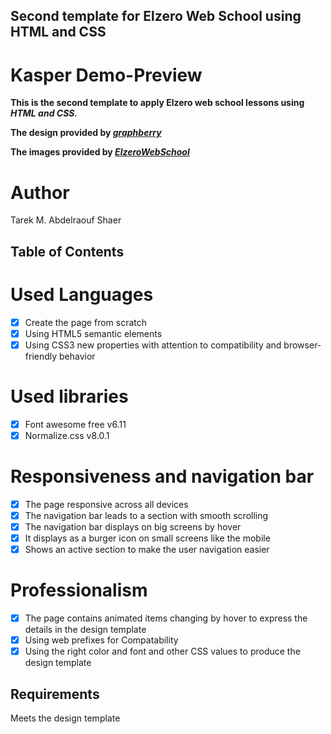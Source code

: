 ## Second template for Elzero Web School using HTML and CSS

# Kasper Demo-Preview

**This is the second template to apply Elzero web school lessons using _HTML and CSS._**

**The design provided by _[graphberry](https://www.graphberry.com/item/kasper-one-page-psd-template)_** 

**The images provided by _[ElzeroWebSchool](https://github.com/ElzeroWebSchool/HTML_And_CSS_Template_Two)_**

# Author

Tarek M. Abdelraouf Shaer

## Table of Contents

# Used Languages

- [x] Create the page from scratch
- [x] Using HTML5 semantic elements
- [x] Using CSS3 new properties with attention to compatibility and browser-friendly behavior

# Used libraries 

- [x] Font awesome free v6.11 
- [x] Normalize.css v8.0.1

# Responsiveness and navigation bar

- [x] The page responsive across all devices
- [x] The navigation bar leads to a section with smooth scrolling 
- [x] The navigation bar displays on big screens by hover 
- [x] It displays as a burger icon on small screens like the mobile
- [x] Shows an active section to make the user navigation easier

# Professionalism

- [x] The page contains animated items changing by hover to express the details in the design template
- [x] Using web prefixes for Compatability
- [x] Using the right color and font and other CSS values to produce the design template

## Requirements

Meets the design template
